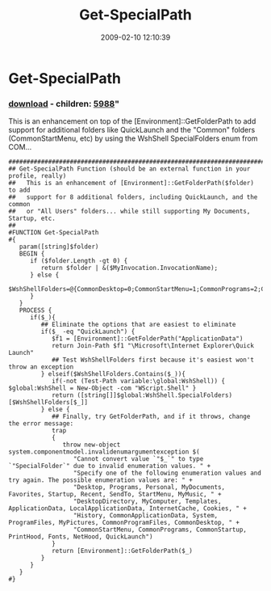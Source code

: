 ﻿---
pid:            858
parent:         0
children:       5988
poster:         Joel Bennett
title:          Get-SpecialPath
date:           2009-02-10 12:10:39
format:         posh
---

# Get-SpecialPath

### [download](858.ps1) - children: [5988](5988.md)"

This is an enhancement on top of the [Environment]::GetFolderPath to add support for additional folders like QuickLaunch and the "Common" folders (CommonStartMenu, etc) by using the WshShell SpecialFolders enum from COM...

```posh
###############################################################################
## Get-SpecialPath Function (should be an external function in your profile, really)
##   This is an enhancement of [Environment]::GetFolderPath($folder) to add 
##   support for 8 additional folders, including QuickLaunch, and the common 
##   or "All Users" folders... while still supporting My Documents, Startup, etc.
##
#FUNCTION Get-SpecialPath 
#{
   param([string]$folder)
   BEGIN {
      if ($folder.Length -gt 0) { 
         return $folder | &($MyInvocation.InvocationName); 
      } else {
         $WshShellFolders=@{CommonDesktop=0;CommonStartMenu=1;CommonPrograms=2;CommonStartup=3;PrintHood=6;Fonts=8;NetHood=9};
      }
   }
   PROCESS {
      if($_){
         ## Eliminate the options that are easiest to eliminate
         if($_ -eq "QuickLaunch") {
            $f1 = [Environment]::GetFolderPath("ApplicationData")
            return Join-Path $f1 "\Microsoft\Internet Explorer\Quick Launch"
            ## Test WshShellFolders first because it's easiest won't throw an exception
         } elseif($WshShellFolders.Contains($_)){
            if(-not (Test-Path variable:\global:WshShell)) { $global:WshShell = New-Object -com "WScript.Shell" }
            return ([string[]]$global:WshShell.SpecialFolders)[$WshShellFolders[$_]]
         } else {
            ## Finally, try GetFolderPath, and if it throws, change the error message:
            trap
            {
               throw new-object system.componentmodel.invalidenumargumentexception $(
                  "Cannot convert value `"$_`" to type `"SpecialFolder`" due to invalid enumeration values. " +
                  "Specify one of the following enumeration values and try again. The possible enumeration values are: " +
                  "Desktop, Programs, Personal, MyDocuments, Favorites, Startup, Recent, SendTo, StartMenu, MyMusic, " +
                  "DesktopDirectory, MyComputer, Templates, ApplicationData, LocalApplicationData, InternetCache, Cookies, " +
                  "History, CommonApplicationData, System, ProgramFiles, MyPictures, CommonProgramFiles, CommonDesktop, " +
                  "CommonStartMenu, CommonPrograms, CommonStartup, PrintHood, Fonts, NetHood, QuickLaunch")
            }
            return [Environment]::GetFolderPath($_)
         }
      }
   }
#}

```

